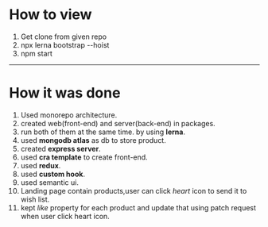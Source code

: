 # How to view
 1. Get clone from given repo
 2. npx lerna bootstrap --hoist
 3. npm start
 ---
 # How it was done
  1. Used monorepo architecture.
  2. created web(front-end) and server(back-end) in packages.
  3. run both of them at the same time. by using **lerna**.
  4. used **mongodb atlas** as db to store product.
  5. created **express server**.
  6. used **cra template** to create front-end.
  7. used **redux**.
  8. used **custom hook**.
  9. used semantic ui.
  10. Landing page contain products,user can click *heart* icon to send it to wish list.
  11. kept *like* property for each product and update that using patch request when user click heart icon.
   


